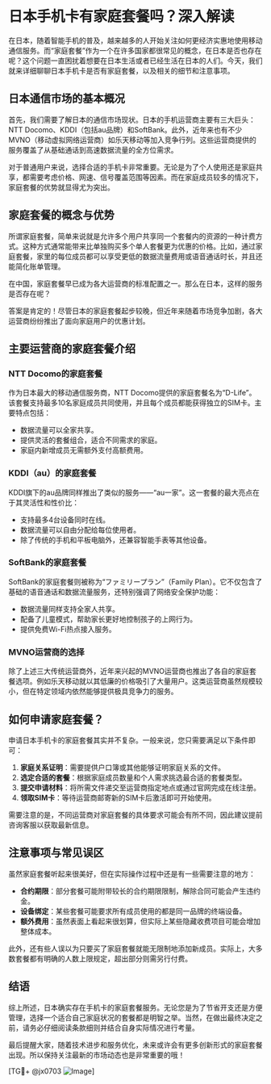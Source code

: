 # 日本手机卡有家庭套餐吗？深入解读

在日本，随着智能手机的普及，越来越多的人开始关注如何更经济实惠地使用移动通信服务。而“家庭套餐”作为一个在许多国家都很常见的概念，在日本是否也存在呢？这个问题一直困扰着想要在日本生活或者已经生活在日本的人们。今天，我们就来详细聊聊日本手机卡是否有家庭套餐，以及相关的细节和注意事项。

## 日本通信市场的基本概况

首先，我们需要了解日本的通信市场现状。日本的手机运营商主要有三大巨头：NTT Docomo、KDDI（包括au品牌）和SoftBank。此外，近年来也有不少MVNO（移动虚拟网络运营商）如乐天移动等加入竞争行列。这些运营商提供的服务覆盖了从基础通话到高速数据流量的全方位需求。

对于普通用户来说，选择合适的手机卡非常重要。无论是为了个人使用还是家庭共享，都需要考虑价格、网速、信号覆盖范围等因素。而在家庭成员较多的情况下，家庭套餐的优势就显得尤为突出。

## 家庭套餐的概念与优势

所谓家庭套餐，简单来说就是允许多个用户共享同一个套餐内的资源的一种计费方式。这种方式通常能带来比单独购买多个单人套餐更为优惠的价格。比如，通过家庭套餐，家里的每位成员都可以享受更低的数据流量费用或语音通话时长，并且还能简化账单管理。

在中国，家庭套餐早已成为各大运营商的标准配置之一。那么在日本，这样的服务是否存在呢？

答案是肯定的！尽管日本的家庭套餐起步较晚，但近年来随着市场竞争加剧，各大运营商纷纷推出了面向家庭用户的优惠计划。

## 主要运营商的家庭套餐介绍

### NTT Docomo的家庭套餐

作为日本最大的移动通信服务商，NTT Docomo提供的家庭套餐名为“D-Life”。该套餐支持最多10名家庭成员共同使用，并且每个成员都能获得独立的SIM卡。主要特点包括：

- 数据流量可以全家共享。
- 提供灵活的套餐组合，适合不同需求的家庭。
- 家庭内新增成员无需额外支付高额费用。

### KDDI（au）的家庭套餐

KDDI旗下的au品牌同样推出了类似的服务——“au一家”。这一套餐的最大亮点在于其灵活性和性价比：

- 支持最多4台设备同时在线。
- 数据流量可以自由分配给每位使用者。
- 除了传统的手机和平板电脑外，还兼容智能手表等其他设备。

### SoftBank的家庭套餐

SoftBank的家庭套餐则被称为“ファミリープラン”（Family Plan）。它不仅包含了基础的语音通话和数据流量服务，还特别强调了网络安全保护功能：

- 数据流量同样支持全家人共享。
- 配备了儿童模式，帮助家长更好地控制孩子的上网行为。
- 提供免费Wi-Fi热点接入服务。

### MVNO运营商的选择

除了上述三大传统运营商外，近年来兴起的MVNO运营商也推出了各自的家庭套餐选项。例如乐天移动就以其低廉的价格吸引了大量用户。这类运营商虽然规模较小，但在特定领域内依然能够提供极具竞争力的服务。

## 如何申请家庭套餐？

申请日本手机卡的家庭套餐其实并不复杂。一般来说，您只需要满足以下条件即可：

1. **家庭关系证明**：需要提供户口簿或其他能够证明家庭关系的文件。
2. **选定合适的套餐**：根据家庭成员数量和个人需求挑选最合适的套餐类型。
3. **提交申请材料**：将所需文件递交至运营商指定地点或通过官网完成在线注册。
4. **领取SIM卡**：等待运营商邮寄新的SIM卡后激活即可开始使用。

需要注意的是，不同运营商对家庭套餐的具体要求可能会有所不同，因此建议提前咨询客服以获取最新信息。

## 注意事项与常见误区

虽然家庭套餐听起来很美好，但在实际操作过程中还是有一些需要注意的地方：

- **合约期限**：部分套餐可能附带较长的合约期限限制，解除合同可能会产生违约金。
- **设备绑定**：某些套餐可能要求所有成员使用的都是同一品牌的终端设备。
- **额外费用**：虽然表面上看起来很划算，但实际上某些隐藏收费项目可能会增加整体成本。

此外，还有些人误以为只要买了家庭套餐就能无限制地添加新成员。实际上，大多数套餐都有明确的人数上限规定，超出部分则需另行付费。

## 结语

综上所述，日本确实存在手机卡的家庭套餐服务。无论您是为了节省开支还是方便管理，选择一个适合自己家庭状况的套餐都是明智之举。当然，在做出最终决定之前，请务必仔细阅读条款细则并结合自身实际情况进行考量。

最后提醒大家，随着技术进步和服务优化，未来或许会有更多创新形式的家庭套餐出现。所以保持关注最新的市场动态也是非常重要的哦！

[TG💪+ @jx0703 ![Image](https://github.com/user-attachments/assets/dbca1d08-cadb-493c-b0ec-ad6f7a83f270)]